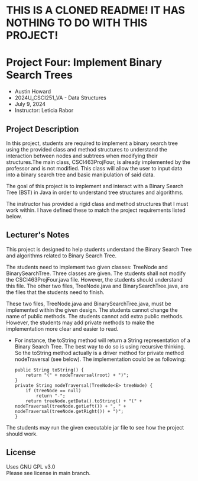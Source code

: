 # THIS IS A CLONED README! IT HAS NOTHING TO DO WITH THIS PROJECT!  

# Project Four: Implement Binary Search Trees
* Austin Howard
* 2024U_CSCI251_VA - Data Structures
* July 9, 2024
* Instructor: Leticia Rabor

## Project Description
In this project, students are required to implement a binary search tree using the provided class and method structures
to understand the interaction between nodes and subtrees when modifying their structures.The main class, 
CSCI463ProjFour, is already implemented by the professor and is not modified. This class will allow the user to input 
data into a binary search tree and basic manipulation of said data.

The goal of this project is to implement and interact with a Binary Search Tree (BST) in Java in order to understand 
tree structures and algorithms.

The instructor has provided a rigid class and method structures that I must work within. I have defined these to match
the project requirements listed below.

## Lecturer's Notes
This project is designed to help students understand the Binary Search Tree and algorithms related to Binary Search 
Tree.  

The students need to implement two given classes: TreeNode and BinarySearchTree. Three classes are given. 
The students shall not modify the CSCI463ProjFour.java file. However, the students should understand this file. 
The other two files, TreeNode.java and BinarySearchTree.java, are the files that the students need to finish.

These two files, TreeNode.java and BinarySearchTree.java, must be implemented within the given design. The students 
cannot change the name of public methods. The students cannot add extra public methods. However, the students may add 
private methods to make the implementation more clear and easier to read. 
* For instance, the toString method will return a String representation of a Binary Search Tree. The best way to do so 
is using recursive thinking. So the toString method actually is a driver method for private method nodeTraversal 
(see below). The implementation could be as following:
    ```
    public String toString() {
        return "(" + nodeTraversal(root) + ")";
    }
    private String nodeTraversal(TreeNode<E> treeNode) {
        if (treeNode == null)
            return "-";
        return treeNode.getData().toString() + "(" + nodeTraversal(treeNode.getLeft()) + ", " + nodeTraversal(treeNode.getRight()) + ")";
    }
    ```  

The students may run the given executable jar file to see how the project should work.  

## License
Uses GNU GPL v3.0  
Please see license in main branch.
